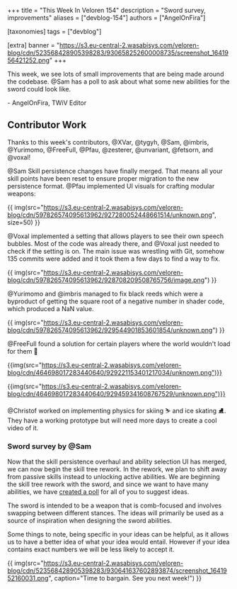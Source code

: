 +++
title = "This Week In Veloren 154"
description = "Sword survey, improvements"
aliases = ["devblog-154"]
authors = ["AngelOnFira"]

[taxonomies]
tags = ["devblog"]

[extra]
banner = "https://s3.eu-central-2.wasabisys.com/veloren-blog/cdn/523568428905398283/930658252600008735/screenshot_1641956421252.png"
+++

This week, we see lots of small improvements that are being made around the
codebase. @Sam has a poll to ask about what some new abilities for the sword
could look like.

\- AngelOnFira, TWiV Editor

## Contributor Work

Thanks to this week's contributors, @XVar, @tygyh, @Sam, @imbris, @Yurimomo,
@FreeFull, @Pfau, @zesterer, @unvariant, @fetsorn, and @voxal!

@Sam Skill persistence changes have finally merged. That means all your skill
points have been reset to ensure proper migration to the new persistence format.
@Pfau implemented UI visuals for crafting modular weapons:

{{
  img(src="https://s3.eu-central-2.wasabisys.com/veloren-blog/cdn/597826574095613962/927280052448661514/unknown.png",
  size=50) }}

@Voxal implemented a setting that allows players to see their own speech
bubbles. Most of the code was already there, and @Voxal just needed to check if
the setting is on. The main issue was wrestling with Git, somehow 135 commits
were added and it took them a few days to find a way to fix.

{{
  img(src="https://s3.eu-central-2.wasabisys.com/veloren-blog/cdn/597826574095613962/928708209508765756/image.png")
}}

@Yurimomo and @imbris managed to fix black reeds which were a byproduct of
getting the square root of a negative number in shader code, which produced a
NaN value.

{{
  img(src="https://s3.eu-central-2.wasabisys.com/veloren-blog/cdn/597826574095613962/929544901853601854/unknown.png")
}}

@FreeFull found a solution for certain players where the world wouldn't load for
them 💜

{{img(src="https://s3.eu-central-2.wasabisys.com/veloren-blog/cdn/464698017283440640/929221153401217034/unknown.png")}}

{{img(src="https://s3.eu-central-2.wasabisys.com/veloren-blog/cdn/464698017283440640/929459341608767529/unknown.png")}}

@Christof worked on implementing physics for skiing ⛷️  and ice skating ⛸️. They
have a working prototype but will need more days to create a cool video of it.

### Sword survey by @Sam

Now that the skill persistence overhaul and ability selection UI has merged, we
can now begin the skill tree rework. In the rework, we plan to shift away from
passive skills instead to unlocking active abilities. We are beginning the skill
tree rework with the sword, and since we want to have many abilities, we have
[created a
poll](https://docs.google.com/forms/d/10nQqp0SOY6j1YxJa7iV4qKjWfc8mJINNFABmeQBk80I)
for all of you to suggest ideas.

The sword is intended to be a weapon that is comb-focused and involves swapping
between different stances. The ideas will primarily be used as a source of
inspiration when designing the sword abilities.

Some things to note, being specific in your ideas can be helpful, as it allows
us to have a better idea of what your idea would entail. However if your idea
contains exact numbers we will be less likely to accept it.

{{
  img(src="https://s3.eu-central-2.wasabisys.com/veloren-blog/cdn/523568428905398283/930641637602893874/screenshot_1641952160031.png",
  caption="Time to bargain. See you next week!")
}}
